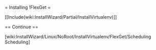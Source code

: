 = Installing !FlexGet =

[[Include(wiki:InstallWizard/Partial/InstallVirtualenv)]]

== Continue ==

[wiki:InstallWizard/Linux/NoRoot/InstallVirtualenv/FlexGet/Scheduling Scheduling]

